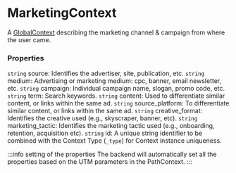 # MarketingContext
A [GlobalContext](/taxonomy/global-contexts) describing the marketing channel & campaign from where the user came.

### Properties
`string` source: Identifies the advertiser, site, publication, etc.
`string` medium: Advertising or marketing medium: cpc, banner, email newsletter, etc.
`string` campaign: Individual campaign name, slogan, promo code, etc.
`string` term: Search keywords.
`string` content: Used to differentiate similar content, or links within the same ad.
`string` source_platform: To differentiate similar content, or links within the same ad.
`string` creative_format: Identifies the creative used (e.g., skyscraper, banner, etc).
`string` marketing_tactic: Identifies the marketing tactic used (e.g., onboarding, retention, acquisition etc).
`string` id: A unique string identifier to be combined with the Context Type (`_type`) 
for Context instance uniqueness.

:::info setting of the properties
The backend will automatically set all the properties based on the UTM parameters in the PathContext.
:::
